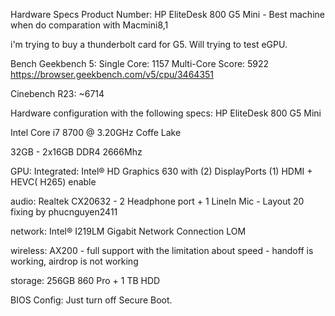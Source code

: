 Hardware Specs
Product Number: HP EliteDesk 800 G5 Mini - Best machine when do comparation with Macmini8,1

i'm trying to buy a thunderbolt card for G5. Will trying to test eGPU.

Bench Geekbench 5: Single Core: 1157 Multi-Core Score: 5922 https://browser.geekbench.com/v5/cpu/3464351

Cinebench R23: ~6714

Hardware configuration with the following specs: HP EliteDesk 800 G5 Mini

Intel Core i7 8700 @ 3.20GHz Coffe Lake

32GB - 2x16GB DDR4 2666Mhz

GPU: Integrated: Intel® HD Graphics 630 with (2) DisplayPorts (1) HDMI + HEVC( H265) enable

audio: Realtek CX20632 - 2 Headphone port + 1 LineIn Mic - Layout 20 fixing by phucnguyen2411

network: Intel® I219LM Gigabit Network Connection LOM

wireless: AX200 - full support with the limitation about speed - handoff is working, airdrop is not working

storage: 256GB 860 Pro + 1 TB HDD

BIOS Config: Just turn off Secure Boot.
